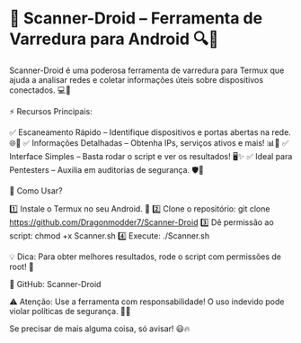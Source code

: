# 🚀 Scanner-Droid – Ferramenta de Varredura para Android 🔍📡

Scanner-Droid é uma poderosa ferramenta de varredura para Termux que ajuda a analisar redes e coletar informações úteis sobre dispositivos conectados. 💻📲

⚡ Recursos Principais:

✅ Escaneamento Rápido – Identifique dispositivos e portas abertas na rede. 🌐🔎
✅ Informações Detalhadas – Obtenha IPs, serviços ativos e mais! 📊📍
✅ Interface Simples – Basta rodar o script e ver os resultados! 🖥️✨
✅ Ideal para Pentesters – Auxilia em auditorias de segurança. 🛡️🔐

📌 Como Usar?

1️⃣ Instale o Termux no seu Android. 📱
2️⃣ Clone o repositório: git clone https://github.com/Dragonmodder7/Scanner-Droid
3️⃣ Dê permissão ao script: chmod +x Scanner.sh
4️⃣ Execute: ./Scanner.sh

💡 Dica: Para obter melhores resultados, rode o script com permissões de root! 🚀

🔗 GitHub: Scanner-Droid

⚠️ Atenção: Use a ferramenta com responsabilidade! O uso indevido pode violar políticas de segurança. 🚨🚫

Se precisar de mais alguma coisa, só avisar! 😃🔥
